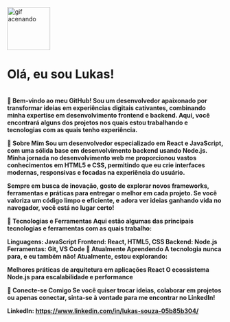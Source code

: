 <img src='https://cdn-icons-png.flaticon.com/512/7218/7218647.png' alt='gif acenando' width='100' />
<strong><h1>Olá, eu sou Lukas!</h1><br> 👋
Bem-vindo ao meu GitHub! Sou um desenvolvedor apaixonado por transformar ideias em experiências digitais cativantes, combinando minha expertise em desenvolvimento frontend e backend. Aqui, você encontrará alguns dos projetos nos quais estou trabalhando e tecnologias com as quais tenho experiência.<br>

💼 Sobre Mim
Sou um desenvolvedor especializado em React e JavaScript, com uma sólida base em desenvolvimento backend usando Node.js. Minha jornada no desenvolvimento web me proporcionou vastos conhecimentos em HTML5 e CSS, permitindo que eu crie interfaces modernas, responsivas e focadas na experiência do usuário.

Sempre em busca de inovação, gosto de explorar novos frameworks, ferramentas e práticas para entregar o melhor em cada projeto. Se você valoriza um código limpo e eficiente, e adora ver ideias ganhando vida no navegador, você está no lugar certo!

🚀 Tecnologias e Ferramentas
Aqui estão algumas das principais tecnologias e ferramentas com as quais trabalho:

Linguagens: JavaScript
Frontend: React, HTML5, CSS
Backend: Node.js
Ferramentas: Git, VS Code
🌱 Atualmente Aprendendo
A tecnologia nunca para, e eu também não! Atualmente, estou explorando:

Melhores práticas de arquitetura em aplicações React
O ecossistema Node.js para escalabilidade e performance

🔗 Conecte-se Comigo
Se você quiser trocar ideias, colaborar em projetos ou apenas conectar, sinta-se à vontade para me encontrar no LinkedIn!

LinkedIn: https://www.linkedin.com/in/lukas-souza-05b85b304/ </strong>
